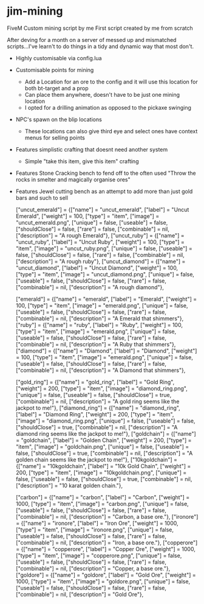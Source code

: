 # jim-mining
FiveM Custom mining script by me
First script created by me from scratch

After deving for a month on a server of messed up and mismatched scripts...I've learn't to do things in a tidy and dynamic way that most don't.

- Highly customisable via config.lua
- Customisable points for mining
  - Add a Location for an ore to the config and it will use this location for both bt-target and a prop
  - Can place them anywhere, doesn't have to be just one mining location
  - I opted for a drilling animation as opposed to the pickaxe swinging

- NPC's spawn on the blip locations
  - These locations can also give third eye and select ones have context menus for selling points

- Features simplistic crafting that doesnt need another system
  - Simple "take this item, give this item" crafting

- Features Stone Cracking bench to fend off to the often used "Throw the rocks in smelter and magically organise ores"
- Features Jewel cutting bench as an attempt to add more than just gold bars and such to sell

	["uncut_emerald"] 				 = {["name"] = "uncut_emerald", 			  	["label"] = "Uncut Emerald", 			["weight"] = 100, 		["type"] = "item", 		["image"] = "uncut_emerald.png", 		["unique"] = false, 	["useable"] = false, 	["shouldClose"] = false, ["rare"] = false,   ["combinable"] = nil,   ["description"] = "A rough Emerald"},
	["uncut_ruby"] 					 = {["name"] = "uncut_ruby", 			  	  	["label"] = "Uncut Ruby", 				["weight"] = 100, 		["type"] = "item", 		["image"] = "uncut_ruby.png", 			["unique"] = false, 	["useable"] = false, 	["shouldClose"] = false, ["rare"] = false,   ["combinable"] = nil,   ["description"] = "A rough ruby"},
	["uncut_diamond"] 				 = {["name"] = "uncut_diamond", 			  	["label"] = "Uncut Diamond", 			["weight"] = 100, 		["type"] = "item", 		["image"] = "uncut_diamond.png", 		["unique"] = false, 	["useable"] = false, 	["shouldClose"] = false, ["rare"] = false,   ["combinable"] = nil,   ["description"] = "A rough diamond"},

	["emerald"] 					 = {["name"] = "emerald", 			  	  		["label"] = "Emerald", 					["weight"] = 100, 		["type"] = "item", 		["image"] = "emerald.png", 				["unique"] = false, 	["useable"] = false, 	["shouldClose"] = false, ["rare"] = false,   ["combinable"] = nil,   ["description"] = "A Emerald that shimmers"},
	["ruby"] 					 	 = {["name"] = "ruby", 			  	  			["label"] = "Ruby", 					["weight"] = 100, 		["type"] = "item", 		["image"] = "emerald.png", 				["unique"] = false, 	["useable"] = false, 	["shouldClose"] = false, ["rare"] = false,   ["combinable"] = nil,   ["description"] = "A Ruby that shimmers"},
	["diamond"] 					 = {["name"] = "Diamond", 			  	  		["label"] = "Diamond", 					["weight"] = 100, 		["type"] = "item", 		["image"] = "emerald.png", 				["unique"] = false, 	["useable"] = false, 	["shouldClose"] = false, ["rare"] = false,   ["combinable"] = nil,   ["description"] = "A Diamond that shimmers"},

	["gold_ring"] 					 = {["name"] = "gold_ring", 			  	  	["label"] = "Gold Ring", 				["weight"] = 200, 		["type"] = "item", 		["image"] = "diamond_ring.png", 		["unique"] = false, 	["useable"] = false, 	["shouldClose"] = true,	   ["combinable"] = nil,   ["description"] = "A gold ring seems like the jackpot to me!"},
	["diamond_ring"] 				 = {["name"] = "diamond_ring", 			  	  	["label"] = "Diamond Ring", 			["weight"] = 200, 		["type"] = "item", 		["image"] = "diamond_ring.png", 		["unique"] = false, 	["useable"] = false, 	["shouldClose"] = true,	   ["combinable"] = nil,   ["description"] = "A diamond ring seems like the jackpot to me!"},
	["goldchain"] 				 	 = {["name"] = "goldchain", 			  	  	["label"] = "Golden Chain", 			["weight"] = 200, 		["type"] = "item", 		["image"] = "goldchain.png", 			["unique"] = false, 	["useable"] = false, 	["shouldClose"] = true,	   ["combinable"] = nil,   ["description"] = "A golden chain seems like the jackpot to me!"},
	["10kgoldchain"] 				 = {["name"] = "10kgoldchain", 			  	  	["label"] = "10k Gold Chain", 			["weight"] = 200, 		["type"] = "item", 		["image"] = "10kgoldchain.png", 		["unique"] = false, 	["useable"] = false, 	["shouldClose"] = true,	   ["combinable"] = nil,   ["description"] = "10 karat golden chain."},

	["carbon"] 					 	 = {["name"] = "carbon", 			  	  		["label"] = "Carbon", 					["weight"] = 1000, 		["type"] = "item", 		["image"] = "carbon.png", 				["unique"] = false, 	["useable"] = false, 	["shouldClose"] = false, ["rare"] = false,   ["combinable"] = nil,   ["description"] = "Carbon, a base ore."},
	["ironore"] 					 = {["name"] = "ironore", 			  	  		["label"] = "Iron Ore", 				["weight"] = 1000, 		["type"] = "item", 		["image"] = "ironore.png", 				["unique"] = false, 	["useable"] = false, 	["shouldClose"] = false, ["rare"] = false,   ["combinable"] = nil,   ["description"] = "Iron, a base ore."},
	["copperore"] 					 = {["name"] = "copperore", 			  	  	["label"] = "Copper Ore", 				["weight"] = 1000, 		["type"] = "item", 		["image"] = "copperore.png", 			["unique"] = false, 	["useable"] = false, 	["shouldClose"] = false, ["rare"] = false,   ["combinable"] = nil,   ["description"] = "Copper, a base ore."},
	["goldore"] 					 = {["name"] = "goldore", 			  	  		["label"] = "Gold Ore", 				["weight"] = 1000, 		["type"] = "item", 		["image"] = "goldore.png", 				["unique"] = false, 	["useable"] = false, 	["shouldClose"] = false, ["rare"] = false,   ["combinable"] = nil,   ["description"] = "Gold Ore"},
	
